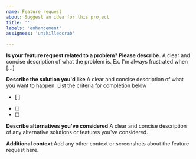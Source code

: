 ```yaml
---
name: Feature request
about: Suggest an idea for this project
title: ''
labels: 'enhancement'
assignees: 'unskilledcrab'

---
```


**Is your feature request related to a problem? Please describe.**
A clear and concise description of what the problem is. Ex. I'm always frustrated when [...]

**Describe the solution you'd like**
A clear and concise description of what you want to happen. List the criteria for completion below
- [ ]
- [ ]
- [ ]

**Describe alternatives you've considered**
A clear and concise description of any alternative solutions or features you've considered.

**Additional context**
Add any other context or screenshots about the feature request here.

